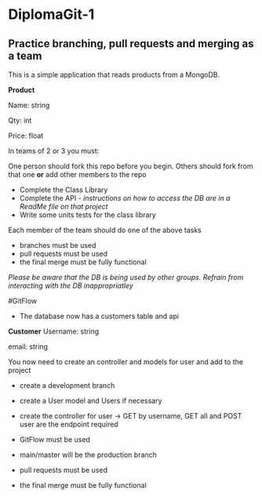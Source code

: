 # DiplomaGit-1

## Practice branching, pull requests and merging as a team

This is a simple application that reads products from a MongoDB.

**Product**

Name: string

Qty: int

Price: float

In teams of 2 or 3 you must:

One person should fork this repo before you begin.  Others should fork from that one **or** add other members to the repo
- Complete the Class Library
- Complete the API - _instructions on how to access the DB are in a ReadMe file on that project_
- Write some units tests for the class library

Each member of the team should do one of the above tasks
- branches must be used
- pull requests must be used
- the final merge must be fully functional


_Please be aware that the DB is being used by other groups.  Refrain from interacting with the DB inappropriatley_

#GitFlow

- The database now has a customers table and api

**Customer**
Username: string

email: string


You now need to create an controller and models for user and add to the project
- create a development branch
- create a User model and Users if necessary
- create the controller for user -> GET by username, GET all and POST user are the endpoint required 

- GitFlow must be used
- main/master will be the production branch
- pull requests must be used
- the final merge must be fully functional
